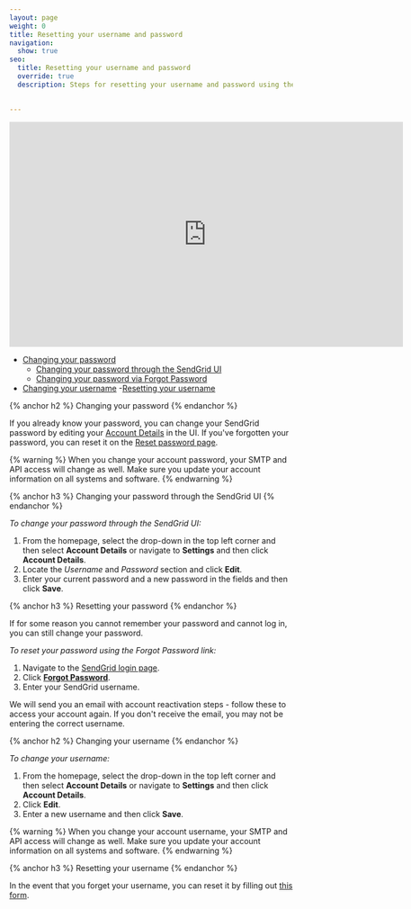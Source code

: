 ```yaml
---
layout: page
weight: 0
title: Resetting your username and password
navigation:
  show: true
seo:
  title: Resetting your username and password
  override: true
  description: Steps for resetting your username and password using the SendGrid UI

  
---
```


<iframe src="https://player.vimeo.com/video/248169751" width="700" height="400" frameborder="0" webkitallowfullscreen mozallowfullscreen allowfullscreen></iframe>

- [Changing your password](#-Changing-your-password)
    - [Changing your password through the SendGrid UI](#-Changing-your-password-through-the-SendGrid-UI)
    - [Changing your password via Forgot Password](#-Changing-your-password-via-Forgot-Password)
- [Changing your username](#-Changing-your-username)
  -[Resetting your username](#-Resetting-yourusername)

{% anchor h2 %}
Changing your password
{% endanchor %}

If you already know your password, you can change your SendGrid password by editing your [Account Details](https://app.sendgrid.com/settings/account) in the UI. If you've forgotten your password, you can reset it on the [Reset password page](https://app.sendgrid.com/forgot_password).

{% warning %}
When you change your account password, your SMTP and API access will change as well. Make sure you update your account information on all systems and software.
{% endwarning %}

{% anchor h3 %}
Changing your password through the SendGrid UI
{% endanchor %}

*To change your password through the SendGrid UI:*

1. From the homepage, select the drop-down in the top left corner and then select **Account Details** or navigate to **Settings** and then click **Account Details**. 
1. Locate the *Username* and *Password* section and click **Edit**. 
1. Enter your current password and a new password in the fields and then click **Save**.

{% anchor h3 %}
Resetting your password
{% endanchor %}

If for some reason you cannot remember your password and cannot log in, you can still change your password. 

*To reset your password using the Forgot Password link:*

1. Navigate to the [SendGrid login page]({{site.site_url}}/login). 
1. Click **[Forgot Password]({{site.site_url}}/user/forgotPassword)**.
1. Enter your SendGrid username.

We will send you an email with account reactivation steps - follow these to access your account again. If you don't receive the email, you may not be entering the correct username.

{% anchor h2 %}
Changing your username
{% endanchor %}

*To change your username:*

1. From the homepage, select the drop-down in the top left corner and then select **Account Details** or navigate to **Settings** and then click   **Account Details**. 
1. Click **Edit**. 
1. Enter a new username and then click **Save**.

{% warning %}
When you change your account username, your SMTP and API access will change as well. Make sure you update your account information on all systems and software.
{% endwarning %}

{% anchor h3 %}
Resetting your username
{% endanchor %}

In the event that you forget your username, you can reset it by filling out [this form](https://support.sendgrid.com/hc/en-us/requests/new#forgot-username).
